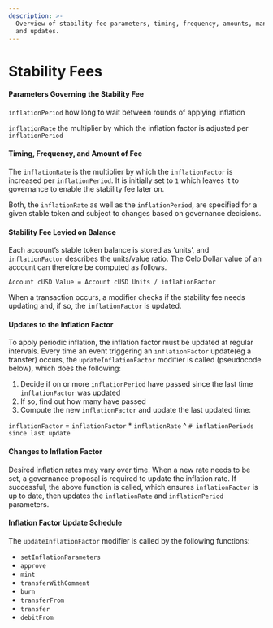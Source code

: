 ```yaml
---
description: >-
  Overview of stability fee parameters, timing, frequency, amounts, management,
  and updates.
---
```


# Stability Fees

#### Parameters Governing the Stability Fee[​](https://docs.celo.org/celo-codebase/protocol/stability/stability-fees#parameters-governing-the-stability-fee) <a href="#parameters-governing-the-stability-fee" id="parameters-governing-the-stability-fee"></a>

`inflationPeriod` how long to wait between rounds of applying inflation

`inflationRate` the multiplier by which the inflation factor is adjusted per `inflationPeriod`

#### Timing, Frequency, and Amount of Fee[​](https://docs.celo.org/celo-codebase/protocol/stability/stability-fees#timing-frequency-and-amount-of-fee) <a href="#timing-frequency-and-amount-of-fee" id="timing-frequency-and-amount-of-fee"></a>

The `inflationRate` is the multiplier by which the `inflationFactor` is increased per `inflationPeriod`. It is initially set to `1` which leaves it to governance to enable the stability fee later on.

Both, the `inflationRate` as well as the `inflationPeriod`, are specified for a given stable token and subject to changes based on governance decisions.

#### Stability Fee Levied on Balance[​](https://docs.celo.org/celo-codebase/protocol/stability/stability-fees#stability-fee-levied-on-balance) <a href="#stability-fee-levied-on-balance" id="stability-fee-levied-on-balance"></a>

Each account’s stable token balance is stored as ‘units’, and `inflationFactor` describes the units/value ratio. The Celo Dollar value of an account can therefore be computed as follows.

`Account cUSD Value = Account cUSD Units / inflationFactor`

When a transaction occurs, a modifier checks if the stability fee needs updating and, if so, the `inflationFactor` is updated.

#### Updates to the Inflation Factor[​](https://docs.celo.org/celo-codebase/protocol/stability/stability-fees#updates-to-the-inflation-factor) <a href="#updates-to-the-inflation-factor" id="updates-to-the-inflation-factor"></a>

To apply periodic inflation, the inflation factor must be updated at regular intervals. Every time an event triggering an `inflationFactor` update(eg a transfer) occurs, the `updateInflationFactor` modifier is called (pseudocode below), which does the following:

1. Decide if on or more `inflationPeriod` have passed since the last time `inflationFactor` was updated
2. If so, find out how many have passed
3. Compute the new `inflationFactor` and update the last updated time:

`inflationFactor` = `inflationFactor` \* `inflationRate` ^ `# inflationPeriods since last update`

#### Changes to Inflation Factor[​](https://docs.celo.org/celo-codebase/protocol/stability/stability-fees#changes-to-inflation-factor) <a href="#changes-to-inflation-factor" id="changes-to-inflation-factor"></a>

Desired inflation rates may vary over time. When a new rate needs to be set, a governance proposal is required to update the inflation rate. If successful, the above function is called, which ensures `inflationFactor` is up to date, then updates the `inflationRate` and `inflationPeriod` parameters.

#### Inflation Factor Update Schedule[​](https://docs.celo.org/celo-codebase/protocol/stability/stability-fees#inflation-factor-update-schedule) <a href="#inflation-factor-update-schedule" id="inflation-factor-update-schedule"></a>



The `updateInflationFactor` modifier is called by the following functions:

* `setInflationParameters`
* `approve`
* `mint`
* `transferWithComment`
* `burn`
* `transferFrom`
* `transfer`
* `debitFrom`
